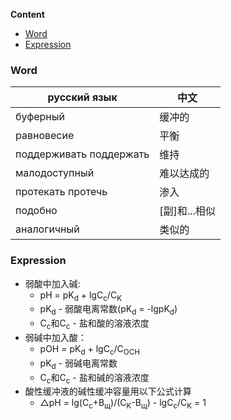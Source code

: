 **Content**
- [Word](#word)
- [Expression](#expression)

### Word

| русский язык            | 中文        |
|-------------------------|-----------|
| буферный                | 缓冲的       |
| равновесие              | 平衡        |
| поддерживать поддержать | 维持        |
| малодоступный           | 难以达成的     |
| протекать протечь       | 渗入        |
| подобно                 | [副]和...相似 |
| аналогичный             | 类似的       |

### Expression
- 弱酸中加入碱:
  - pH = pK<sub>d</sub> + lgC<sub>c</sub>/C<sub>K</sub>
  - pK<sub>d</sub> - 弱酸电离常数(pK<sub>d</sub> = -lgpK<sub>d</sub>)
  - C<sub>c</sub>和C<sub>c</sub> - 盐和酸的溶液浓度 
- 弱碱中加入酸：
  - pOH = pK<sub>d</sub> + lgC<sub>c</sub>/C<sub>OCH</sub>
  - pK<sub>d</sub> - 弱碱电离常数
  - C<sub>c</sub>和C<sub>c</sub> - 盐和碱的溶液浓度 
- 酸性缓冲液的碱性缓冲容量用以下公式计算
  - △pH = lg(C<sub>c</sub>+B<sub>щ</sub>)/(C<sub>K</sub>-B<sub>щ</sub>) - lgC<sub>c</sub>/C<sub>K</sub> = 1